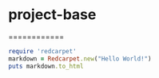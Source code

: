 # project-base
============

```ruby
require 'redcarpet'
markdown = Redcarpet.new("Hello World!")
puts markdown.to_html
```
